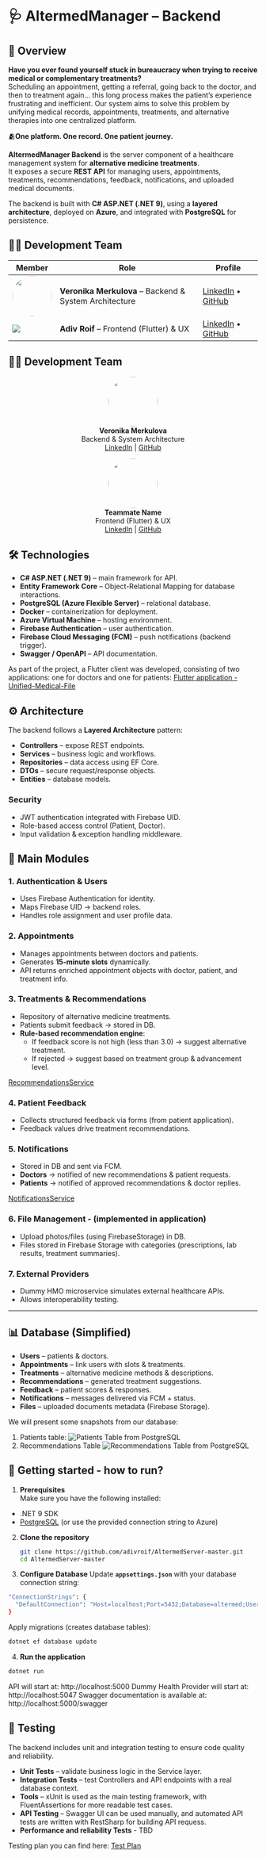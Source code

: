 # 🩺 AltermedManager – Backend

## 📌 Overview  
**Have you ever found yourself stuck in bureaucracy when trying to receive medical or complementary treatments?**  
Scheduling an appointment, getting a referral, going back to the doctor, and then to treatment again... this long process makes the patient’s experience frustrating and inefficient. Our system aims to solve this problem by unifying medical records, appointments, treatments, and alternative therapies into one centralized platform.

**🫂One platform. One record. One patient journey.**

**AltermedManager Backend** is the server component of a healthcare management system for **alternative medicine treatments**.  
It exposes a secure **REST API** for managing users, appointments, treatments, recommendations, feedback, notifications, and uploaded medical documents.  

The backend is built with **C# ASP.NET (.NET 9)**, using a **layered architecture**, deployed on **Azure**, and integrated with **PostgreSQL** for persistence.  

## 👩‍💻 Development Team

| Member | Role | Profile |
|--------|------|---------|
| <img src="./docs/team/veronika.jpeg" width="80" style="border-radius:50%"> | **Veronika Merkulova** – Backend & System Architecture | [LinkedIn](https://www.linkedin.com/in/veronikamerkulova-software/) • [GitHub](https://github.com/VeroniMe) |
| <img src="./docs/team/adiv.jpg"> | **Adiv Roif** – Frontend (Flutter) & UX | [LinkedIn](https://www.linkedin.com/in/adiv-roif-418bb3270/?utm_source=share&utm_campaign=share_via&utm_content=profile&utm_medium=android_app) • [GitHub]([adivroif](https://github.com/adivroif)) |

## 👩‍💻 Development Team

<p align="center">
  <a href="https://www.linkedin.com/in/veronikamerkulova-software/">
    <img src="./docs/team/veronika.jpeg" width="100" style="border-radius:50%">
  </a><br>
  <b>Veronika Merkulova</b><br>
  Backend & System Architecture<br>
  <a href="[https://www.linkedin.com/in/your-profile](https://www.linkedin.com/in/veronikamerkulova-software/)">LinkedIn</a> | <a href="[https://github.com/your-username](https://github.com/VeroniMe)">GitHub</a>
</p>

<p align="center">
  <a href="[https://www.linkedin.com/in/teammate-profile](https://www.linkedin.com/in/adiv-roif-418bb3270/?utm_source=share&utm_campaign=share_via&utm_content=profile&utm_medium=android_app)">
    <img src="./docs/team/adiv.jpg" width="100" style="border-radius:50%">
  </a><br>
  <b>Teammate Name</b><br>
  Frontend (Flutter) & UX<br>
  <a href="[https://www.linkedin.com/in/teammate-profile](https://www.linkedin.com/in/adiv-roif-418bb3270/?utm_source=share&utm_campaign=share_via&utm_content=profile&utm_medium=android_app)">LinkedIn</a> | <a href="[https://github.com/teammate-username](https://github.com/adivroif)">GitHub</a>
</p>

## 🛠️ Technologies

- **C# ASP.NET (.NET 9)** – main framework for API.  
- **Entity Framework Core** – Object-Relational Mapping for database interactions.  
- **PostgreSQL (Azure Flexible Server)** – relational database.  
- **Docker** – containerization for deployment.  
- **Azure Virtual Machine** – hosting environment.  
- **Firebase Authentication** – user authentication.  
- **Firebase Cloud Messaging (FCM)** – push notifications (backend trigger).  
- **Swagger / OpenAPI** – API documentation.  

As part of the project, a Flutter client was developed, consisting of two applications: one for doctors and one for patients:
[Flutter application - Unified-Medical-File]([adivroif/Unified_Medical_File](https://github.com/adivroif/Unified_Medical_File))

## ⚙️ Architecture

The backend follows a **Layered Architecture** pattern:

- **Controllers** – expose REST endpoints.  
- **Services** – business logic and workflows.  
- **Repositories** – data access using EF Core.  
- **DTOs** – secure request/response objects.  
- **Entities** – database models.  

### Security
- JWT authentication integrated with Firebase UID.  
- Role-based access control (Patient, Doctor).  
- Input validation & exception handling middleware.  

## 📂 Main Modules

### 1. Authentication & Users
- Uses Firebase Authentication for identity.  
- Maps Firebase UID → backend roles.  
- Handles role assignment and user profile data.  

### 2. Appointments
- Manages appointments between doctors and patients.  
- Generates **15-minute slots** dynamically.  
- API returns enriched appointment objects with doctor, patient, and treatment info.  

### 3. Treatments & Recommendations
- Repository of alternative medicine treatments.  
- Patients submit feedback → stored in DB.  
- **Rule-based recommendation engine**:  
  - If feedback score is not high (less than 3.0) → suggest alternative treatment.  
  - If rejected → suggest based on treatment group & advancement level.
  
[RecommendationsService](./Services/RecommendationService.cs)

### 4. Patient Feedback
- Collects structured feedback via forms (from patient application).  
- Feedback values drive treatment recommendations.  

### 5. Notifications
- Stored in DB and sent via FCM.  
- **Doctors** → notified of new recommendations & patient requests.  
- **Patients** → notified of approved recommendations & doctor replies. 
 
[NotificationsService](.Services/NotificationsService.cs)

### 6. File Management - (implemented in application)
- Upload photos/files (using FirebaseStorage) in DB.  
- Files stored in Firebase Storage with categories (prescriptions, lab results, treatment summaries).  

### 7. External Providers
- Dummy HMO microservice simulates external healthcare APIs.  
- Allows interoperability testing.  

---

## 📊 Database (Simplified)

- **Users** – patients & doctors.  
- **Appointments** – link users with slots & treatments.  
- **Treatments** – alternative medicine methods & descriptions.  
- **Recommendations** – generated treatment suggestions.  
- **Feedback** – patient scores & responses.  
- **Notifications** – messages delivered via FCM + status.  
- **Files** – uploaded documents metadata (Firebase Storage).  

We will present some snapshots from our database:
1. Patients table:
![Patients Table from PostgreSQL](./docs/images/patients.png)
2. Recommendations Table
![Recommendations Table from PostgreSQL](./docs/images/recommendations.png)

## 🚀 Getting started - how to run?

1. **Prerequisites**  
Make sure you have the following installed:

-   .NET 9 SDK    
-   [PostgreSQL](https://www.postgresql.org/download/) (or use the provided connection string to Azure)
2. **Clone the repository**
   ```bash
   git clone https://github.com/adivroif/AltermedServer-master.git
   cd AltermedServer-master
3. **Configure Database**
Update **`appsettings.json`** with your database connection string:

```bash
"ConnectionStrings": {
  "DefaultConnection": "Host=localhost;Port=5432;Database=altermed;Username=postgres;Password=yourpassword"
}
```
Apply migrations (creates database tables):
```bash
dotnet ef database update
```
4. **Run the application**
```bash
dotnet run
```
API will start at: http://localhost:5000
Dummy Health Provider will start at: http://localhost:5047
Swagger documentation is available at: http://localhost:5000/swagger

## 🧪 Testing

The backend includes unit and integration testing to ensure code quality and reliability.

- **Unit Tests** – validate business logic in the Service layer.
- **Integration Tests** – test Controllers and API endpoints with a real database context.  
- **Tools** – xUnit is used as the main testing framework, with FluentAssertions for more readable test cases.  
- **API Testing** – Swagger UI can be used manually, and automated API tests are written with RestSharp for building API requess.  
- **Performance and reliability Tests** - TBD

Testing plan you can find here:
[Test Plan](https://github.com/adivroif/AltermedServer-master/tree/master/Tests)

